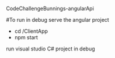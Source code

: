 CodeChallengeBunnings-angularApi

#To run in debug 
serve the angular project
 - cd /ClientApp
 - npm start
 
run visual studio C# project in debug 
